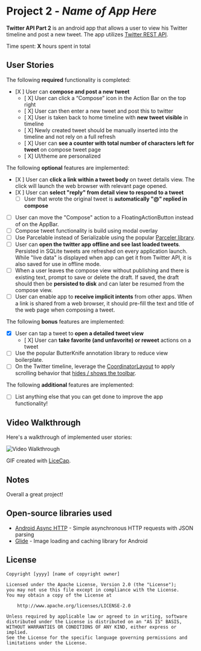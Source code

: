 # Project 2 - *Name of App Here*

**Twitter API Part 2** is an android app that allows a user to view his Twitter timeline and post a new tweet. The app utilizes [Twitter REST API](https://dev.twitter.com/rest/public).

Time spent: **X** hours spent in total

## User Stories

The following **required** functionality is completed:

- [X ] User can **compose and post a new tweet**
  - [ X] User can click a “Compose” icon in the Action Bar on the top right
  - [ X] User can then enter a new tweet and post this to twitter
  - [ X] User is taken back to home timeline with **new tweet visible** in timeline
  - [ X] Newly created tweet should be manually inserted into the timeline and not rely on a full refresh
  - [ X] User can **see a counter with total number of characters left for tweet** on compose tweet page
  - [ X] UI/theme are personalized 

The following **optional** features are implemented:

- [X ] User can **click a link within a tweet body** on tweet details view. The click will launch the web browser with relevant page opened.
- [X ] User can **select "reply" from detail view to respond to a tweet**
  - [ ] User that wrote the original tweet is **automatically "@" replied in compose**
- [ ] User can move the "Compose" action to a FloatingActionButton instead of on the AppBar.
- [ ] Compose tweet functionality is build using modal overlay
- [ ] Use Parcelable instead of Serializable using the popular [Parceler library](http://guides.codepath.org/android/Using-Parceler).
- [ ] User can **open the twitter app offline and see last loaded tweets**. Persisted in SQLite tweets are refreshed on every application launch. While "live data" is displayed when app can get it from Twitter API, it is also saved for use in offline mode.
- [ ] When a user leaves the compose view without publishing and there is existing text, prompt to save or delete the draft. If saved, the draft should then be **persisted to disk** and can later be resumed from the compose view.
- [ ] User can enable app to **receive implicit intents** from other apps. When a link is shared from a web browser, it should pre-fill the text and title of the web page when composing a tweet.

The following **bonus** features are implemented:

- [X] User can tap a tweet to **open a detailed tweet view**
  - [ X] User can **take favorite (and unfavorite) or reweet** actions on a tweet
- [ ] Use the popular ButterKnife annotation library to reduce view boilerplate.
- [ ] On the Twitter timeline, leverage the [CoordinatorLayout](http://guides.codepath.org/android/Handling-Scrolls-with-CoordinatorLayout#responding-to-scroll-events) to apply scrolling behavior that [hides / shows the toolbar](http://guides.codepath.org/android/Using-the-App-ToolBar#reacting-to-scroll).

The following **additional** features are implemented:

- [ ] List anything else that you can get done to improve the app functionality!

## Video Walkthrough

Here's a walkthrough of implemented user stories:

<img src='http://i.imgur.com/link/to/your/gif/file.gif' title='Video Walkthrough' width='' alt='Video Walkthrough' />

GIF created with [LiceCap](http://www.cockos.com/licecap/).

## Notes

Overall a great project!

## Open-source libraries used

- [Android Async HTTP](https://github.com/codepath/CPAsyncHttpClient) - Simple asynchronous HTTP requests with JSON parsing
- [Glide](https://github.com/bumptech/glide) - Image loading and caching library for Android

## License

    Copyright [yyyy] [name of copyright owner]

    Licensed under the Apache License, Version 2.0 (the "License");
    you may not use this file except in compliance with the License.
    You may obtain a copy of the License at

        http://www.apache.org/licenses/LICENSE-2.0

    Unless required by applicable law or agreed to in writing, software
    distributed under the License is distributed on an "AS IS" BASIS,
    WITHOUT WARRANTIES OR CONDITIONS OF ANY KIND, either express or implied.
    See the License for the specific language governing permissions and
    limitations under the License.
